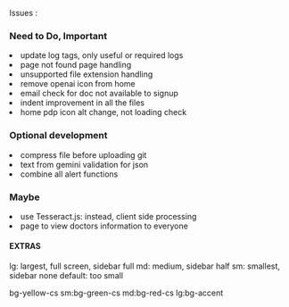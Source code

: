 Issues : 

<h3>Need to Do, Important</h3>
<li>update log tags, only useful or required logs
<li> page not found page handling
<li> unsupported file extension handling 
<li> remove openai icon from home
<li> email check for doc not available to signup
<li> indent improvement in all the files
<li> home pdp icon alt change, not loading check

<h3>Optional development</h3> 
<li> compress file before uploading git 
<li> text from gemini validation for json
<li> combine all alert functions


<h3>Maybe</h3>
<li> use Tesseract.js: instead, client side processing
<li> page to view doctors information to everyone



<h4>EXTRAS</h4>
lg: largest, full screen, sidebar full
md: medium, sidebar half
sm: smallest, sidebar none 
default: too small

bg-yellow-cs sm:bg-green-cs md:bg-red-cs lg:bg-accent
